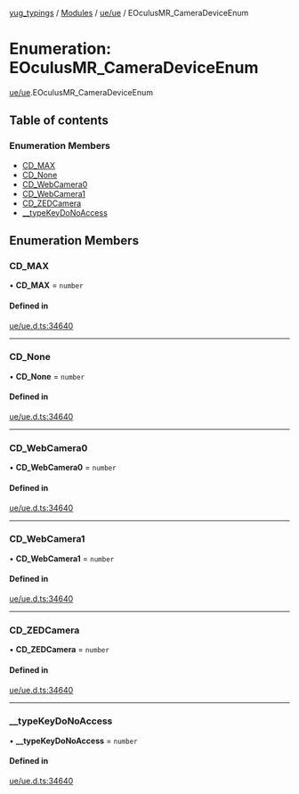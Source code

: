[yug_typings](../README.md) / [Modules](../modules.md) / [ue/ue](../modules/ue_ue.md) / EOculusMR\_CameraDeviceEnum

# Enumeration: EOculusMR\_CameraDeviceEnum

[ue/ue](../modules/ue_ue.md).EOculusMR_CameraDeviceEnum

## Table of contents

### Enumeration Members

- [CD\_MAX](ue_ue.EOculusMR_CameraDeviceEnum.md#cd_max)
- [CD\_None](ue_ue.EOculusMR_CameraDeviceEnum.md#cd_none)
- [CD\_WebCamera0](ue_ue.EOculusMR_CameraDeviceEnum.md#cd_webcamera0)
- [CD\_WebCamera1](ue_ue.EOculusMR_CameraDeviceEnum.md#cd_webcamera1)
- [CD\_ZEDCamera](ue_ue.EOculusMR_CameraDeviceEnum.md#cd_zedcamera)
- [\_\_typeKeyDoNoAccess](ue_ue.EOculusMR_CameraDeviceEnum.md#__typekeydonoaccess)

## Enumeration Members

### CD\_MAX

• **CD\_MAX** = `number`

#### Defined in

[ue/ue.d.ts:34640](https://github.com/YugMetaverse/yug_typings/blob/b7d9b19/ue/ue.d.ts#L34640)

___

### CD\_None

• **CD\_None** = `number`

#### Defined in

[ue/ue.d.ts:34640](https://github.com/YugMetaverse/yug_typings/blob/b7d9b19/ue/ue.d.ts#L34640)

___

### CD\_WebCamera0

• **CD\_WebCamera0** = `number`

#### Defined in

[ue/ue.d.ts:34640](https://github.com/YugMetaverse/yug_typings/blob/b7d9b19/ue/ue.d.ts#L34640)

___

### CD\_WebCamera1

• **CD\_WebCamera1** = `number`

#### Defined in

[ue/ue.d.ts:34640](https://github.com/YugMetaverse/yug_typings/blob/b7d9b19/ue/ue.d.ts#L34640)

___

### CD\_ZEDCamera

• **CD\_ZEDCamera** = `number`

#### Defined in

[ue/ue.d.ts:34640](https://github.com/YugMetaverse/yug_typings/blob/b7d9b19/ue/ue.d.ts#L34640)

___

### \_\_typeKeyDoNoAccess

• **\_\_typeKeyDoNoAccess** = `number`

#### Defined in

[ue/ue.d.ts:34640](https://github.com/YugMetaverse/yug_typings/blob/b7d9b19/ue/ue.d.ts#L34640)
